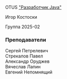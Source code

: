  OTUS ["Разработчик Java"](https://otus.ru/lessons/java-professional/?utm_source=github&utm_medium=free&utm_campaign=otus)

Игор Костоски


Группа 2025-02

### Преподаватели
Сергей Петрелевич<br>
Стрекалов Павел<br>
Александр Оруджев<br>
Вячеслав Лапин<br>
Евгений Непомнящий
